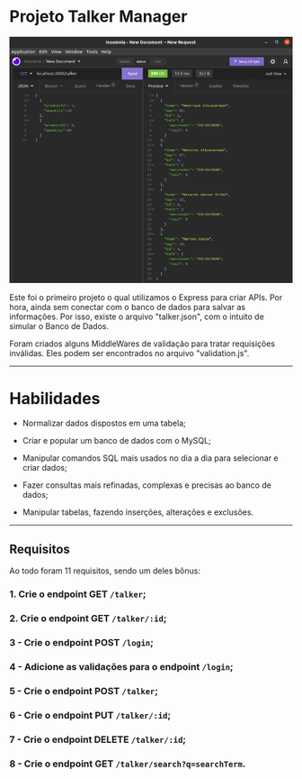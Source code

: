 # Projeto Talker Manager

<img src="../../images/TALKER_MANAGER.png" alt="Project-logo">

Este foi o primeiro projeto o qual utilizamos o Express para criar APIs. Por hora, ainda sem conectar com o banco de dados para salvar as informações. Por isso, existe o arquivo "talker.json", com o intuito de simular o Banco de Dados.

Foram criados alguns MiddleWares de validação para tratar requisições inválidas. Eles podem ser encontrados no arquivo "validation.js".

---

# Habilidades

- Normalizar dados dispostos em uma tabela;

- Criar e popular um banco de dados com o MySQL;

- Manipular comandos SQL mais usados no dia a dia para selecionar e criar dados;

- Fazer consultas mais refinadas, complexas e precisas ao banco de dados;

- Manipular tabelas, fazendo inserções, alterações e exclusões.

---

## Requisitos

Ao todo foram 11 requisitos, sendo um deles bônus:
  
### 1. Crie o endpoint GET `/talker`;
### 2. Crie o endpoint GET `/talker/:id`;
### 3 - Crie o endpoint POST `/login`;
### 4 - Adicione as validações para o endpoint `/login`;
### 5 - Crie o endpoint POST `/talker`;
### 6 - Crie o endpoint PUT `/talker/:id`;
### 7 - Crie o endpoint DELETE `/talker/:id`;
### 8 - Crie o endpoint GET `/talker/search?q=searchTerm`.